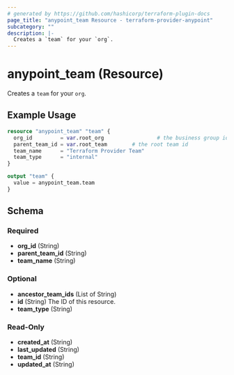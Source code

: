 ```yaml
---
# generated by https://github.com/hashicorp/terraform-plugin-docs
page_title: "anypoint_team Resource - terraform-provider-anypoint"
subcategory: ""
description: |-
  Creates a `team` for your `org`.
---
```


# anypoint_team (Resource)

Creates a `team` for your `org`.

## Example Usage

```terraform
resource "anypoint_team" "team" {
  org_id         = var.root_org                 # the business group id
  parent_team_id = var.root_team        # the root team id
  team_name      = "Terraform Provider Team"
  team_type      = "internal"
}

output "team" {
  value = anypoint_team.team
}
```

<!-- schema generated by tfplugindocs -->
## Schema

### Required

- **org_id** (String)
- **parent_team_id** (String)
- **team_name** (String)

### Optional

- **ancestor_team_ids** (List of String)
- **id** (String) The ID of this resource.
- **team_type** (String)

### Read-Only

- **created_at** (String)
- **last_updated** (String)
- **team_id** (String)
- **updated_at** (String)


